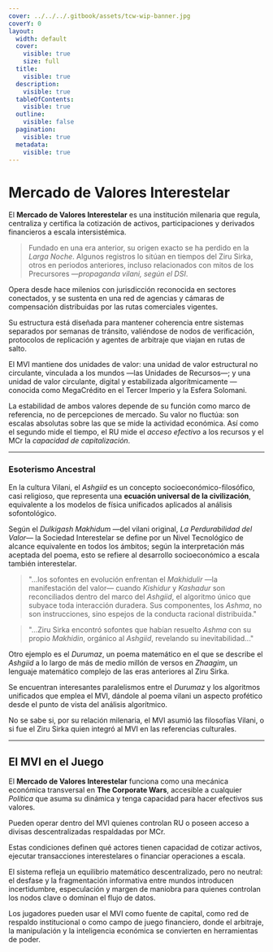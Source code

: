 ```yaml
---
cover: ../../../.gitbook/assets/tcw-wip-banner.jpg
coverY: 0
layout:
  width: default
  cover:
    visible: true
    size: full
  title:
    visible: true
  description:
    visible: true
  tableOfContents:
    visible: true
  outline:
    visible: false
  pagination:
    visible: true
  metadata:
    visible: true
---
```


# Mercado de Valores Interestelar

El **Mercado de Valores Interestelar** es una institución milenaria que regula, centraliza y certifica la cotización de activos, participaciones y derivados financieros a escala intersistémica.

> Fundado en una era anterior, su origen exacto se ha perdido en la _Larga Noche_. Algunos registros lo sitúan en tiempos del Ziru Sirka, otros en periodos anteriores, incluso relacionados con mitos de los Precursores —_propaganda vilani, según el DSI_.

Opera desde hace milenios con jurisdicción reconocida en sectores conectados, y se sustenta en una red de agencias y cámaras de compensación distribuidas por las rutas comerciales vigentes.

Su estructura está diseñada para mantener coherencia entre sistemas separados por semanas de tránsito, valiéndose de nodos de verificación, protocolos de replicación y agentes de arbitraje que viajan en rutas de salto.

El MVI mantiene dos unidades de valor: una unidad de valor estructural no circulante, vinculada a los mundos —las Unidades de Recursos—; y una unidad de valor circulante, digital y estabilizada algorítmicamente —conocida como MegaCrédito en el Tercer Imperio y la Esfera Solomani.

La estabilidad de ambos valores depende de su función como marco de referencia, no de percepciones de mercado. Su valor no fluctúa: son escalas absolutas sobre las que se mide la actividad económica. Así como el segundo mide el tiempo, el RU mide el _acceso efectivo_ a los recursos y el MCr la _capacidad de capitalización_.

***

### Esoterismo Ancestral

En la cultura Vilani, el _Ashgiid_ es un concepto socioeconómico-filosófico, casi religioso, que representa una **ecuación universal de la civilización**, equivalente a los modelos de física unificados aplicados al análisis sofontológico.

Según el _Dulkigash Makhidum_ —del vilani original, _La Perdurabilidad del Valor_— la Sociedad Interestelar se define por un Nivel Tecnológico de alcance equivalente en todos los ámbitos; según la interpretación más aceptada del poema, esto se refiere al desarrollo socioeconómico a escala también interestelar.

> "...los sofontes en evolución enfrentan el _Makhidulir_ —la manifestación del valor— cuando _Kishidur_ y _Kashadur_ son reconciliados dentro del marco del _Ashgiid_, el algoritmo único que subyace toda interacción duradera. Sus componentes, los _Ashma_, no son instrucciones, sino espejos de la conducta racional distribuida."

> "...Ziru Sirka encontró sofontes que habían resuelto _Ashma_ con su propio _Makhidin_, orgánico al _Ashgiid_, revelando su inevitabilidad..."

Otro ejemplo es el _Durumaz_, un poema matemático en el que se describe el _Ashgiid_ a lo largo de más de medio millón de versos en _Zhaagim_, un lenguaje matemático complejo de las eras anteriores al Ziru Sirka.

Se encuentran interesantes paralelismos entre el _Durumaz_ y los algoritmos unificados que emplea el MVI, dándole al poema vilani un aspecto profético desde el punto de vista del análisis algorítmico.

No se sabe si, por su relación milenaria, el MVI asumió las filosofías Vilani, o si fue el Ziru Sirka quien integró al MVI en las referencias culturales.

***

## El MVI en el Juego

El **Mercado de Valores Interestelar** funciona como una mecánica económica transversal en **The Corporate Wars**, accesible a cualquier _Política_ que asuma su dinámica y tenga capacidad para hacer efectivos sus valores.

Pueden operar dentro del MVI quienes controlan RU o poseen acceso a divisas descentralizadas respaldadas por MCr.

Estas condiciones definen qué actores tienen capacidad de cotizar activos, ejecutar transacciones interestelares o financiar operaciones a escala.

El sistema refleja un equilibrio matemático descentralizado, pero no neutral: el desfase y la fragmentación informativa entre mundos introducen incertidumbre, especulación y margen de maniobra para quienes controlan los nodos clave o dominan el flujo de datos.

Los jugadores pueden usar el MVI como fuente de capital, como red de respaldo institucional o como campo de juego financiero, donde el arbitraje, la manipulación y la inteligencia económica se convierten en herramientas de poder.
